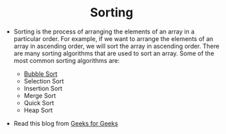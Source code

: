<h1 align="center">Sorting</h1>

- Sorting is the process of arranging the elements of an array in a particular order. For example, if we want to arrange the elements of an array in ascending order, we will sort the array in ascending order. There are many sorting algorithms that are used to sort an array. Some of the most common sorting algorithms are:

  - <a href="./L1-bubble-sort/README.md">Bubble Sort</a>
  - Selection Sort
  - Insertion Sort
  - Merge Sort
  - Quick Sort
  - Heap Sort

- Read this blog from [Geeks for Geeks](https://www.geeksforgeeks.org/sorting-algorithms/)
